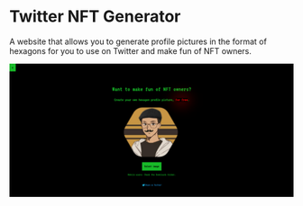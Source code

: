 # Twitter NFT Generator

A website that allows you to generate profile pictures in the format of hexagons for you to use on Twitter and make fun of NFT owners.

![website](./.github/assets/website.png)
